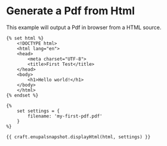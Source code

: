 # Generate a Pdf from Html

This example will output a Pdf in browser from a HTML source.

```twig
{% set html %}
	<!DOCTYPE html>
	<html lang="en">
	<head>
		<meta charset="UTF-8">
		<title>First Test</title>
	</head>
	<body>
		<h1>Hello world!</h1>
	</body>
	</html>
{% endset %}

{%
	set settings = {
		filename: 'my-first-pdf.pdf'
	}
%}

{{ craft.enupalsnapshot.displayHtml(html, settings) }}
```